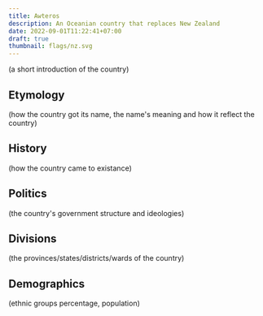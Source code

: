 ```yaml
---
title: Awteros
description: An Oceanian country that replaces New Zealand
date: 2022-09-01T11:22:41+07:00
draft: true
thumbnail: flags/nz.svg
---
```

(a short introduction of the country)
## Etymology
(how the country got its name, the name's meaning and how it reflect the country)
## History
(how the country came to existance)
## Politics
(the country's government structure and ideologies)
## Divisions
(the provinces/states/districts/wards of the country)
## Demographics
(ethnic groups percentage, population)
